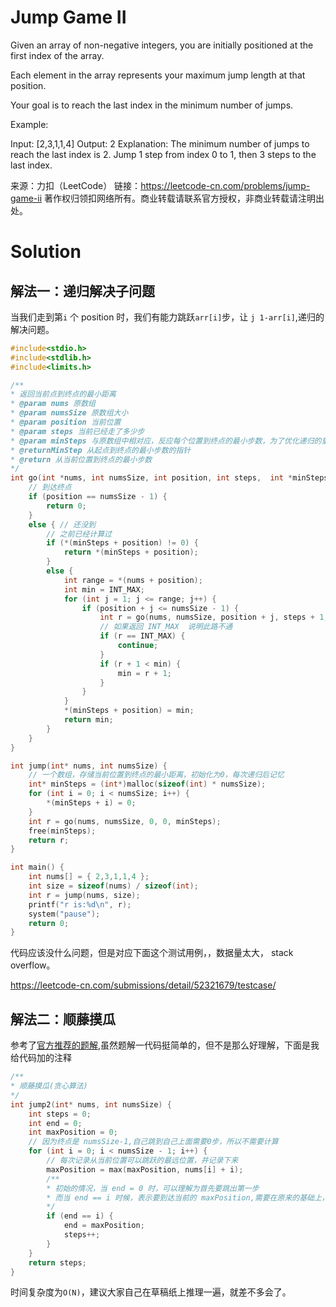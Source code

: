 # Jump Game II

Given an array of non-negative integers, you are initially positioned at the first index of the array.

Each element in the array represents your maximum jump length at that position.

Your goal is to reach the last index in the minimum number of jumps.

Example:

Input: [2,3,1,1,4]
Output: 2
Explanation: The minimum number of jumps to reach the last index is 2.
    Jump 1 step from index 0 to 1, then 3 steps to the last index.

来源：力扣（LeetCode）
链接：https://leetcode-cn.com/problems/jump-game-ii
著作权归领扣网络所有。商业转载请联系官方授权，非商业转载请注明出处。



# Solution

## 解法一：递归解决子问题

当我们走到第`i` 个 position 时，我们有能力跳跃`arr[i]`步，让 `j 1-arr[i]`,递归的解决问题。

```c
#include<stdio.h>
#include<stdlib.h>
#include<limits.h>

/**
* 返回当前点到终点的最小距离
* @param nums 原数组
* @param numsSize 原数组大小
* @param position 当前位置
* @param steps 当前已经走了多少步
* @param minSteps 与原数组中相对应，反应每个位置到终点的最小步数，为了优化递归的重复计算
* @returnMinStep 从起点到终点的最小步数的指针
* @return 从当前位置到终点的最小步数
*/
int go(int *nums, int numsSize, int position, int steps,  int *minSteps) {
	// 到达终点
	if (position == numsSize - 1) {
		return 0;
	}
	else { // 还没到
		// 之前已经计算过
		if (*(minSteps + position) != 0) {
			return *(minSteps + position);
		}
		else {
			int range = *(nums + position);
			int min = INT_MAX;
			for (int j = 1; j <= range; j++) {
				if (position + j <= numsSize - 1) {
					int r = go(nums, numsSize, position + j, steps + 1, minSteps);
					// 如果返回 INT_MAX  说明此路不通
					if (r == INT_MAX) {
						continue;
					}
					if (r + 1 < min) {
						min = r + 1;
					}
				}
			}
			*(minSteps + position) = min;
			return min;
		}
	}
}

int jump(int* nums, int numsSize) {
	// 一个数组，存储当前位置到终点的最小距离，初始化为0，每次递归后记忆
	int* minSteps = (int*)malloc(sizeof(int) * numsSize);
	for (int i = 0; i < numsSize; i++) {
		*(minSteps + i) = 0;
	}
	int r = go(nums, numsSize, 0, 0, minSteps);
	free(minSteps);
	return r;
}

int main() {
	int nums[] = { 2,3,1,1,4 };
	int size = sizeof(nums) / sizeof(int);
	int r = jump(nums, size);
	printf("r is:%d\n", r);
	system("pause");
	return 0;
}
```

代码应该没什么问题，但是对应下面这个测试用例，，数据量太大， stack overflow。

https://leetcode-cn.com/submissions/detail/52321679/testcase/

## 解法二：顺藤摸瓜

参考了[官方推荐的题解](https://leetcode-cn.com/problems/jump-game-ii/solution/xiang-xi-tong-su-de-si-lu-fen-xi-duo-jie-fa-by-10/),虽然题解一代码挺简单的，但不是那么好理解，下面是我给代码加的注释

```c
/**
* 顺藤摸瓜(贪心算法)
*/
int jump2(int* nums, int numsSize) {
	int steps = 0;
	int end = 0;
	int maxPosition = 0;
	// 因为终点是 numsSize-1,自己跳到自己上面需要0步，所以不需要计算
	for (int i = 0; i < numsSize - 1; i++) {
		// 每次记录从当前位置可以跳跃的最远位置，并记录下来
		maxPosition = max(maxPosition, nums[i] + i);
		/**
		* 初始的情况，当 end = 0 时，可以理解为首先要跳出第一步
		* 而当 end == i 时候，表示要到达当前的 maxPosition,需要在原来的基础上，再跳一步。
		*/
		if (end == i) {
			end = maxPosition;
			steps++;
		}
	}
	return steps;
}
```

 时间复杂度为`O(N)`，建议大家自己在草稿纸上推理一遍，就差不多会了。